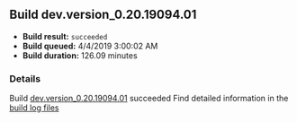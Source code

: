 ## Build dev.version_0.20.19094.01
- **Build result:** `succeeded`
- **Build queued:** 4/4/2019 3:00:02 AM
- **Build duration:** 126.09 minutes
### Details
Build [dev.version_0.20.19094.01](https://winappstudio.visualstudio.com/web/build.aspx?pcguid=a4ef43be-68ce-4195-a619-079b4d9834c2&builduri=vstfs%3a%2f%2f%2fBuild%2fBuild%2f27489) succeeded
Find detailed information in the [build log files](https://uwpctdiags.blob.core.windows.net/buildlogs/dev.version_0.20.19094.01_logs.zip)
